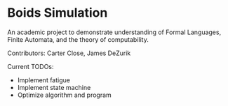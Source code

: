 # Boids Simulation
An academic project to demonstrate understanding of Formal Languages, Finite Automata, and the theory of computability.

Contributors: Carter Close, James DeZurik

Current TODOs:
- Implement fatigue
- Implement state machine
- Optimize algorithm and program
